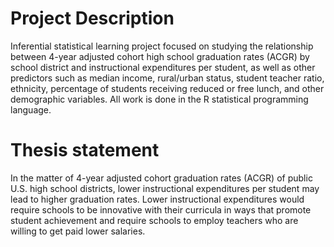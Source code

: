 # Project Description
Inferential statistical learning project focused on studying the relationship between 4-year adjusted cohort high school graduation rates (ACGR) by school district and instructional expenditures per student, as well as other predictors such as median income, rural/urban status, student teacher ratio, ethnicity, percentage of students receiving reduced or free lunch, and other demographic variables. All work is done in the R statistical programming language.

# Thesis statement
In the matter of 4-year adjusted cohort graduation rates (ACGR) of public U.S. high school districts, lower instructional expenditures per student may lead to higher graduation rates. Lower instructional expenditures would require schools to be innovative with their curricula in ways that promote student achievement and require schools to employ teachers who are willing to get paid lower salaries.
